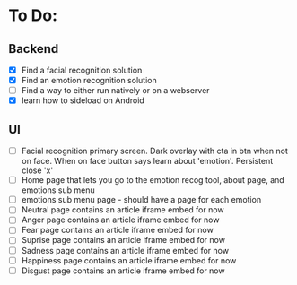 # To Do:<br>
## Backend
- [X] Find a facial recognition solution
- [X] Find an emotion recognition solution
- [ ] Find a way to either run natively or on a webserver 
- [X] learn how to sideload on Android
## UI
- [ ] Facial recognition primary screen. Dark overlay with cta in btn when not on face. When on face button says learn about 'emotion'. Persistent close 'x'
- [ ] Home page that lets you go to the emotion recog tool, about page, and emotions sub menu 
- [ ] emotions sub menu page - should have a page for each emotion
- [ ] Neutral page contains an article iframe embed for now
- [ ] Anger page contains an article iframe embed for now
- [ ] Fear page contains an article iframe embed for now
- [ ] Suprise page contains an article iframe embed for now
- [ ] Sadness page contains an article iframe embed for now
- [ ] Happiness page contains an article iframe embed for now
- [ ] Disgust page contains an article iframe embed for now
